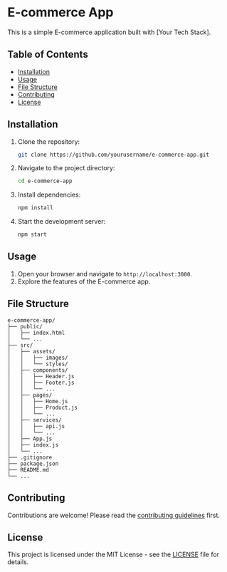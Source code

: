 # E-commerce App

This is a simple E-commerce application built with [Your Tech Stack].

## Table of Contents

- [Installation](#installation)
- [Usage](#usage)
- [File Structure](#file-structure)
- [Contributing](#contributing)
- [License](#license)

## Installation

1. Clone the repository:
    ```bash
    git clone https://github.com/yourusername/e-commerce-app.git
    ```
2. Navigate to the project directory:
    ```bash
    cd e-commerce-app
    ```
3. Install dependencies:
    ```bash
    npm install
    ```
4. Start the development server:
    ```bash
    npm start
    ```

## Usage

1. Open your browser and navigate to `http://localhost:3000`.
2. Explore the features of the E-commerce app.

## File Structure

```
e-commerce-app/
├── public/
│   ├── index.html
│   └── ...
├── src/
│   ├── assets/
│   │   ├── images/
│   │   └── styles/
│   ├── components/
│   │   ├── Header.js
│   │   ├── Footer.js
│   │   └── ...
│   ├── pages/
│   │   ├── Home.js
│   │   ├── Product.js
│   │   └── ...
│   ├── services/
│   │   ├── api.js
│   │   └── ...
│   ├── App.js
│   ├── index.js
│   └── ...
├── .gitignore
├── package.json
├── README.md
└── ...
```

## Contributing

Contributions are welcome! Please read the [contributing guidelines](CONTRIBUTING.md) first.

## License

This project is licensed under the MIT License - see the [LICENSE](LICENSE) file for details.